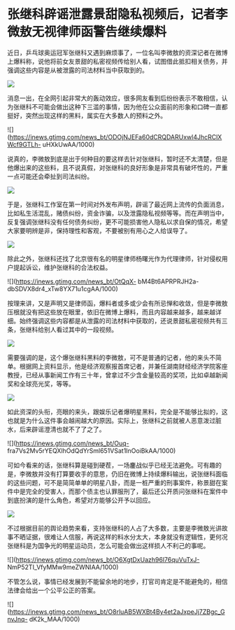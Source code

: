 # 张继科辟谣泄露景甜隐私视频后，记者李微敖无视律师函警告继续爆料

近日，乒乓球奥运冠军张继科又遇到麻烦事了，一位名叫李微敖的资深记者在微博上爆料称，说他将前女友景甜的私密视频传给别人看，试图借此抵扣相关债务，并强调这些内容是从被泄露的司法材料当中获取到的。

![](https://inews.gtimg.com/news_bt/Oy3RoQJ4axWlfIGNcF7mFaGp9eqrw2FhBABfiNfGsuLrMAA/1000)

消息一出，在全网引起非常大的轰动效应，很多网友看到后纷纷表示不敢相信，认为张继科不可能会做出这种下三滥的事情，因为他在公众面前的形象和口碑一直都挺好，突然出现这样的黑料，属实在大多数人的预料之外。

![](https://inews.gtimg.com/news_bt/ODOjNJEFa60dCRQDARUxwl4JhcRClXWcf9GTLh-
uHXkUwAA/1000)

说真的，李微敖到底是出于何种目的要这样去针对张继科，暂时还不太清楚，但是他爆出来的这些料，且不说真假，对张继科的良好形象是非常具有破坏性的，严重一点可能还会牵扯到司法纠纷。

![](https://inews.gtimg.com/news_bt/OenZhut4AIBKQDm9YuIMLDe17hPqRrO0FCGKWGB5IsdVAAA/1000)

于是，张继科工作室在第一时间对外发布声明，辟谣了最近网上流传的负面消息，比如私生活混乱，赌债纠纷，资金诈骗，以及泄露隐私视频等等。而在声明当中，反复强调张继科没有任何债务纠纷，更不可能损害他人隐私以求自保的情况，希望大家要明辨是非，保持理性和客观，不要被别有用心之人给误导了。

![](https://inews.gtimg.com/news_bt/OXfSO5qijJmNEsCvA3YTJKmEROwzRk7XtHNu7KovWcLD0AA/1000)

除此之外，张继科还找了北京很有名的明星律师杨曙光作为代理律师，针对侵权用户提起诉讼，维护张继科的合法权益。

![](https://inews.gtimg.com/news_bt/OtQqX-
bM4Bt6APRPRJH2a-dbSDVX8dr4_xTw8YX71u1cgAA/1000)

按理来讲，又是声明又是律师函，爆料者或多或少会有所忌惮和收敛，但是李微敖压根就没有把这些放在眼里，依旧在微博上爆料，而且内容越来越多，越来越详细。始终强调这些内容都是从泄露的司法材料中获取的，还说景甜私密视频共有三条，张继科给别人看过其中的一段视频。

![](https://inews.gtimg.com/news_bt/OOMOeppjet-14J8XLQDZpBURB6PXVWfsW0U2DN_2FbSVQAA/1000)

需要强调的是，这个爆张继科黑料的李微敖，可不是普通的记者，他的来头不简单。根据网上资料显示，他是经济观察报首席记者，并兼任湖南财经经济学院客座教授，已经从事新闻工作有三十年，曾拿过不少含金量较高的奖项，比如卓越新闻奖和全球亮光奖，等等。

![](https://inews.gtimg.com/news_bt/OPRTFlSwG7dBsTLmqcYPqfeYq9EeTmJDV3-mbTpCo_g98AA/1000)

如此资深的头衔，亮眼的来头，跟娱乐记者爆明星黑料，完全是不能够比拟的，这也就是为什么这件事会越闹越大的原因。实际上，张继科之前就被人恶意泼过脏水，后来辟谣澄清也就不了了之了。

![](https://inews.gtimg.com/news_bt/Ouq-
fra7Vs2Mv5rYEQXlhOdQdYrSml651VSat1InOoiBkAA/1000)

可如今看来的话，张继科算是碰到硬茬，一场鏖战似乎已经无法避免。可有趣的是，李微敖并没有打算要收手的意思，仍旧在微博上持续爆料输出，说张继科面临的这些问题，可不是简简单单的明星八卦，而是一桩严重的刑事案件，称景甜在案件中是完全的受害人，而那个债主也认罪服刑了，最后还公开质问张继科在案件中到底扮演的是什么角色，希望对方能够公开予以回应。

![](https://inews.gtimg.com/news_bt/OSMpXSKrsP42gabvKTTMroh2Y7GhQ4ZQnVQlQvsg3GDbYAA/1000)

不过根据目前的舆论趋势来看，支持张继科的人占了大多数，主要是李微敖光讲故事不晒证据，很难让人信服，再说这样的料水分太大，本身就没有逻辑性，更何况张继科是为国争光的明星运动员，怎么可能会做出这样损人不利己的事呢。

![](https://inews.gtimg.com/news_bt/O6XgtDxUazh96l76quVuTxJ-
NmP52TI_VfyMMw9meZWNIAA/1000)

不管怎么说，事情已经发展到不能留余地的地步，打官司肯定是不能避免的，相信法律会给出一个公平公正的答案。

![](https://inews.gtimg.com/news_bt/O8rluAB5WXBt4By4et2aJxpeJj7ZBgc_GnvJnq-
dK2k_MAA/1000)

